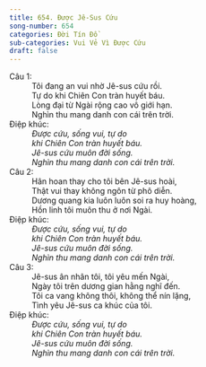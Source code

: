 ```yaml
---
title: 654. Được Jê-Sus Cứu
song-number: 654
categories: Đời Tín Đồ
sub-categories: Vui Vẻ Vì Được Cứu
draft: false
---
```

<dl><dt>Câu 1:</dt><dd data-verse="1">Tôi đang an vui nhờ Jê-sus cứu rồi. <br/>Tự do khi Chiên Con tràn huyết báu. <br/>Lòng đại từ Ngài rộng cao vô giới hạn. <br/>Nghìn thu mang danh con cái trên trời. </dd><dt>Điệp khúc:</dt><dd data-chorus="1"><em>Ðược cứu, sống vui, tự do <br/>khi Chiên Con tràn huyết báu. <br/>Jê-sus cứu muôn đời sống. <br/>Nghìn thu mang danh con cái trên trời. </em></dd><dt>Câu 2:</dt><dd data-verse="2">Hân hoan thay cho tôi bên Jê-sus hoài, <br/>Thật vui thay không ngôn từ phô diễn. <br/>Dương quang kia luôn luôn soi ra huy hoàng, <br/>Hồn linh tôi muôn thu ở nơi Ngài. </dd><dt>Điệp khúc:</dt><dd data-chorus="1"><em>Ðược cứu, sống vui, tự do <br/>khi Chiên Con tràn huyết báu. <br/>Jê-sus cứu muôn đời sống. <br/>Nghìn thu mang danh con cái trên trời. </em></dd><dt>Câu 3:</dt><dd data-verse="3">Jê-sus ân nhân tôi, tôi yêu mến Ngài, <br/>Ngày tôi trên dương gian hằng nghĩ đến. <br/>Tôi ca vang không thôi, không thể nín lặng, <br/>Tình yêu Jê-sus ca khúc của tôi. </dd><dt>Điệp khúc:</dt><dd data-chorus="1"><em>Ðược cứu, sống vui, tự do <br/>khi Chiên Con tràn huyết báu. <br/>Jê-sus cứu muôn đời sống. <br/>Nghìn thu mang danh con cái trên trời. </em></dd></dl>